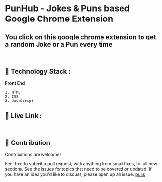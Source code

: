 # PunHub - Jokes & Puns based Google Chrome Extension

## You click on this google chrome extension to get a random Joke or a  Pun every time  
</br>
   
                                                    
   
## 🔨 Technology Stack :
 **Front End**

    1. HTML
    2. CSS
    3. JavaScript

## 🚩   Live Link : 
</br>

## 🤝 Contribution
Contributions are welcome!

Feel free to submit a pull request, with anything from small fixes, to full new sections.
See the issues for topics that need to be covered or updated. If you have an idea you'd like to discuss, please open up an issue.
[puns](https://user-images.githubusercontent.com/57556534/142757611-a0ad04d1-5143-4920-beee-da3228ad3a26.png)
